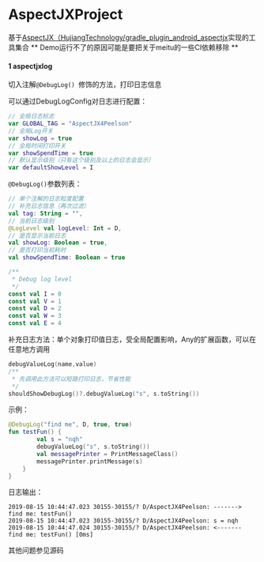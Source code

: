 # AspectJXProject

基于[AspectJX（HujiangTechnology/gradle_plugin_android_aspectjx](https://github.com/HujiangTechnology/gradle_plugin_android_aspectjx)实现的工具集合
** Demo运行不了的原因可能是要把关于meitu的一些CI依赖移除 **
#### 1 aspectjxlog

切入注解`@DebugLog() `修饰的方法，打印日志信息

可以通过DebugLogConfig对日志进行配置：

```kotlin
// 全局日志标志
var GLOBAL_TAG = "AspectJX4Peelson"
// 全局Log开关
var showLog = true
// 全局时间打印开关
var showSpendTime = true
// 默认显示级别（只有这个级别及以上的日志会显示）
var defaultShowLevel = I
```

`@DebugLog()`参数列表：

```kotlin
// 单个注解的日志粒度配置
// 补充日志信息（再次过滤）
val tag: String = "",
// 当前日志级别
@LogLevel val logLevel: Int = D,
// 是否显示当前日志
val showLog: Boolean = true,
// 是否打印当前耗时
val showSpendTime: Boolean = true
```

```kotlin
/**
 * Debug log level
 */
const val I = 0
const val V = 1
const val D = 2
const val W = 3
const val E = 4
```

补充日志方法：单个对象打印值日志，受全局配置影响，Any的扩展函数，可以在任意地方调用

```kotlin
debugValueLog(name,value)
/**
 * 先调用此方法可以短路打印日志，节省性能
 */
shouldShowDebugLog()?.debugValueLog("s", s.toString())
```

示例：

```kotlin
@DebugLog("find me", D, true, true)
fun testFun() {
        val s = "nqh"
        debugValueLog("s", s.toString())
        val messagePrinter = PrintMessageClass()
        messagePrinter.printMessage(s)
    }
}
```

日志输出：

```
2019-08-15 10:44:47.023 30155-30155/? D/AspectJX4Peelson: -------> find me: testFun()
2019-08-15 10:44:47.023 30155-30155/? D/AspectJX4Peelson: s = nqh
2019-08-15 10:44:47.024 30155-30155/? D/AspectJX4Peelson: <------- find me: testFun() [0ms]

```

其他问题参见源码

